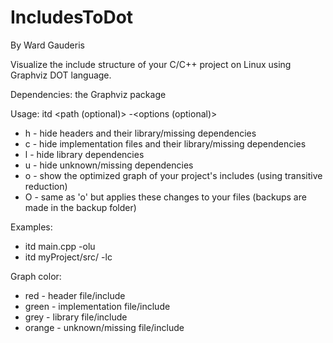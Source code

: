 # IncludesToDot

By Ward Gauderis

Visualize the include structure of your C/C++ project on Linux using Graphviz DOT language.

Dependencies: the Graphviz package

Usage: itd <path (optional)> -<options (optional)>
- h - hide headers and their library/missing dependencies
- c - hide implementation files and their library/missing dependencies
- l - hide library dependencies
- u - hide unknown/missing dependencies
- o - show the optimized graph of your project's includes (using transitive reduction)
- O - same as 'o' but applies these changes to your files (backups are made in the backup folder)

Examples:   
- itd main.cpp -olu
- itd myProject/src/ -lc
            
Graph color:
- red - header file/include
- green - implementation file/include
- grey - library file/include
- orange - unknown/missing file/include